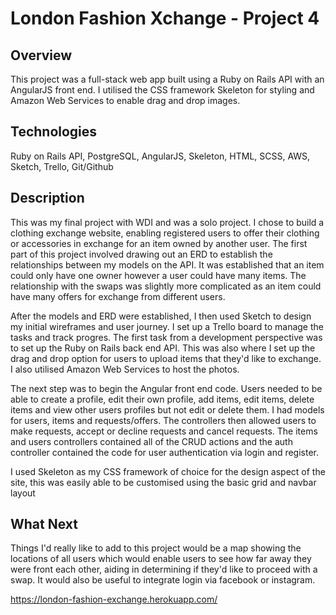 <h1>London Fashion Xchange - Project 4</h1>

<h2>Overview</h2>
<p>This project was a full-stack web app built using a Ruby on Rails API with an AngularJS front end. I utilised the CSS framework Skeleton for styling and Amazon Web Services to enable drag and drop images.</p>

<h2>Technologies</h2>
<p>Ruby on Rails API, PostgreSQL, AngularJS, Skeleton, HTML, SCSS, AWS, Sketch, Trello, Git/Github</p>

<h2>Description</h2>
<p>This was my final project with WDI and was a solo project. I chose to build a clothing exchange website, enabling registered users to offer their clothing or accessories in exchange for an item owned by another user. The first part of this project involved drawing out an ERD to establish the relationships between my models on the API. It was established that an item could only have one owner however a user could have many items. The relationship with the swaps was slightly more complicated as an item could have many offers for exchange from different users.

<p>After the models and ERD were established, I then used Sketch to design my initial wireframes and user journey. I set up a Trello board to manage the tasks and track progres. The first task from a development perspective was to set up the Ruby on Rails back end API. This was also where I set up the drag and drop option for users to upload items that they'd like to exchange. I also utilised Amazon Web Services to host the photos. </p>

<p>The next step was to begin the Angular front end code. Users needed to be able to create a profile, edit their own profile, add items, edit items, delete items and view other users profiles but not edit or delete them. I had models for users, items and requests/offers. The controllers then allowed users to make requests, accept or decline requests and cancel requests. The items and users controllers contained all of the CRUD actions and the auth controller contained the code for user authentication via login and register.</p>

<p>I used Skeleton as my CSS framework of choice for the design aspect of the site, this was easily able to be customised using the basic grid and navbar layout</p>

<h2>What Next</h2>
<p>Things I'd really like to add to this project would be a map showing the locations of all users which would enable users to see how far away they were front each other, aiding in determining if they'd like to proceed with a swap. It would also be useful to integrate login via facebook or instagram.</p>

https://london-fashion-exchange.herokuapp.com/

